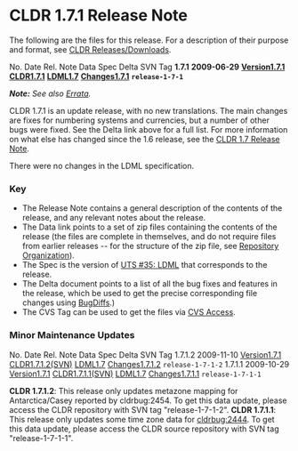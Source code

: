 # CLDR 1.7.1 Release Note

The following are the files for this release. For a description of their purpose
and format, see [CLDR Releases/Downloads](index.md).

No. Date Rel. Note Data Spec Delta SVN Tag **1.7.1** **2009-06-29**
**[Version1.7.1](cldr-1-7-1.md)**
**[CLDR1.7.1](http://unicode.org/Public/cldr/1.7.1/)**
**[LDML1.7](http://www.unicode.org/reports/tr35/tr35-12.html)**
**[Changes1.7.1](http://unicode.org/cldr/trac/query?status=closed&col=id&col=summary&milestone=1.7.1)**
**`release-1-7-1`**

***Note:** See also [Errata](http://cldr.unicode.org/errata).*

CLDR 1.7.1 is an update release, with no new translations. The main changes are
fixes for numbering systems and currencies, but a number of other bugs were
fixed. See the Delta link above for a full list. For more information on what
else has changed since the 1.6 release, see the [CLDR 1.7 Release
Note](cldr-1-7.md).

There were no changes in the LDML specification.

### Key

*   The Release Note contains a general description of the contents of the
    release, and any relevant notes about the release.
*   The Data link points to a set of zip files containing the contents of the
    release (the files are complete in themselves, and do not require files from
    earlier releases -- for the structure of the zip file, see [Repository
    Organization](http://unicode.org/cldr/repository_access.html#Repository_Organization)).
*   The Spec is the version of [UTS #35:
    LDML](http://www.unicode.org/reports/tr35/) that corresponds to the release.
*   The Delta document points to a list of all the bug fixes and features in the
    release, which be used to get the precise corresponding file changes using
    [BugDiffs](http://unicode.org/cgi-bin/bugdiffs.pl).)
*   The CVS Tag can be used to get the files via [CVS Access](index.md).

### Minor Maintenance Updates

No. Date Rel. Note Data Spec Delta SVN Tag 1.7.1.2 2009-11-10
[Version1.7.1](cldr-1-7-1.md)
[CLDR1.7.1.2(SVN)](http://www.unicode.org/repos/cldr/tags/release-1-7-1-2/)
[LDML1.7](http://www.unicode.org/reports/tr35/tr35-12.html)
[Changes1.7.1.2](http://unicode.org/cldr/trac/query?status=closed&order=id&col=id&col=summary&milestone=1.7.1&milestone=1.7.1.1&milestone=1.7.1.2)
`release-1-7-1-2` 1.7.1.1 2009-10-29 [Version1.7.1](cldr-1-7-1.md)
[CLDR1.7.1.1(SVN)](http://www.unicode.org/repos/cldr/tags/release-1-7-1-1/)
[LDML1.7](http://www.unicode.org/reports/tr35/tr35-12.html)
[Changes1.7.1.1](http://unicode.org/cldr/trac/query?status=closed&order=id&col=id&col=summary&milestone=1.7.1&milestone=1.7.1.1)
`release-1-7-1-1`

**CLDR 1.7.1.2**: This release only updates metazone mapping for
Antarctica/Casey reported by cldrbug:2454. To get this data update, please
access the CLDR repository with SVN tag "release-1-7-1-2".
**CLDR 1.7.1.1**: This release only updates some time zone data for
[cldrbug:2444](http://www.unicode.org/cldr/trac/ticket/2444). To get this data
update, please access the CLDR source repository with SVN tag "release-1-7-1-1".
